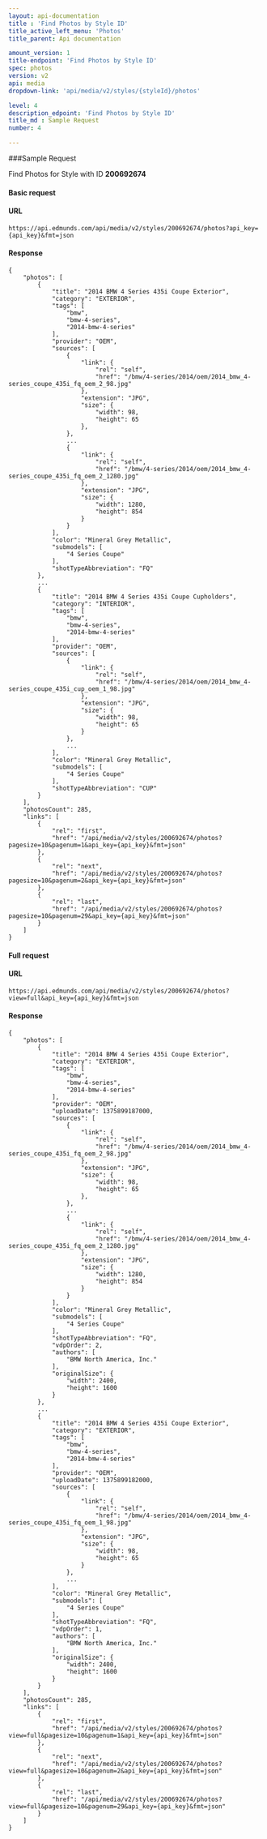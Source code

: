 ```yaml
---
layout: api-documentation
title : 'Find Photos by Style ID'
title_active_left_menu: 'Photos'
title_parent: Api documentation

amount_version: 1
title-endpoint: 'Find Photos by Style ID'
spec: photos
version: v2
api: media
dropdown-link: 'api/media/v2/styles/{styleId}/photos'

level: 4
description_edpoint: 'Find Photos by Style ID'
title_md : Sample Request
number: 4

---
```



###Sample Request

Find Photos for Style with ID **200692674**

#### Basic request

#### URL

    https://api.edmunds.com/api/media/v2/styles/200692674/photos?api_key={api_key}&fmt=json

#### Response

    {
        "photos": [
            {
                "title": "2014 BMW 4 Series 435i Coupe Exterior",
                "category": "EXTERIOR",
                "tags": [
                    "bmw",
                    "bmw-4-series",
                    "2014-bmw-4-series"
                ],
                "provider": "OEM",
                "sources": [
                    {
                        "link": {
                            "rel": "self",
                            "href": "/bmw/4-series/2014/oem/2014_bmw_4-series_coupe_435i_fq_oem_2_98.jpg"
                        },
                        "extension": "JPG",
                        "size": {
                            "width": 98,
                            "height": 65
                        },
                    },
                    ...
                    {
                        "link": {
                            "rel": "self",
                            "href": "/bmw/4-series/2014/oem/2014_bmw_4-series_coupe_435i_fq_oem_2_1280.jpg"
                        },
                        "extension": "JPG",
                        "size": {
                            "width": 1280,
                            "height": 854
                        }
                    }
                ],
                "color": "Mineral Grey Metallic",
                "submodels": [
                    "4 Series Coupe"
                ],
                "shotTypeAbbreviation": "FQ"
            },
            ...
            {
                "title": "2014 BMW 4 Series 435i Coupe Cupholders",
                "category": "INTERIOR",
                "tags": [
                    "bmw",
                    "bmw-4-series",
                    "2014-bmw-4-series"
                ],
                "provider": "OEM",
                "sources": [
                    {
                        "link": {
                            "rel": "self",
                            "href": "/bmw/4-series/2014/oem/2014_bmw_4-series_coupe_435i_cup_oem_1_98.jpg"
                        },
                        "extension": "JPG",
                        "size": {
                            "width": 98,
                            "height": 65
                        }
                    },
                    ...
                ],
                "color": "Mineral Grey Metallic",
                "submodels": [
                    "4 Series Coupe"
                ],
                "shotTypeAbbreviation": "CUP"
            }
        ],
        "photosCount": 285,
        "links": [
            {
                "rel": "first",
                "href": "/api/media/v2/styles/200692674/photos?pagesize=10&pagenum=1&api_key={api_key}&fmt=json"
            },
            {
                "rel": "next",
                "href": "/api/media/v2/styles/200692674/photos?pagesize=10&pagenum=2&api_key={api_key}&fmt=json"
            },
            {
                "rel": "last",
                "href": "/api/media/v2/styles/200692674/photos?pagesize=10&pagenum=29&api_key={api_key}&fmt=json"
            }
        ]
    }


#### Full request

#### URL

    https://api.edmunds.com/api/media/v2/styles/200692674/photos?view=full&api_key={api_key}&fmt=json

#### Response

    {
        "photos": [
            {
                "title": "2014 BMW 4 Series 435i Coupe Exterior",
                "category": "EXTERIOR",
                "tags": [
                    "bmw",
                    "bmw-4-series",
                    "2014-bmw-4-series"
                ],
                "provider": "OEM",
                "uploadDate": 1375899187000,
                "sources": [
                    {
                        "link": {
                            "rel": "self",
                            "href": "/bmw/4-series/2014/oem/2014_bmw_4-series_coupe_435i_fq_oem_2_98.jpg"
                        },
                        "extension": "JPG",
                        "size": {
                            "width": 98,
                            "height": 65
                        },
                    },
                    ...
                    {
                        "link": {
                            "rel": "self",
                            "href": "/bmw/4-series/2014/oem/2014_bmw_4-series_coupe_435i_fq_oem_2_1280.jpg"
                        },
                        "extension": "JPG",
                        "size": {
                            "width": 1280,
                            "height": 854
                        }
                    }
                ],
                "color": "Mineral Grey Metallic",
                "submodels": [
                    "4 Series Coupe"
                ],
                "shotTypeAbbreviation": "FQ",
                "vdpOrder": 2,
                "authors": [
                    "BMW North America, Inc."
                ],
                "originalSize": {
                    "width": 2400,
                    "height": 1600
                }
            },
            ...
            {
                "title": "2014 BMW 4 Series 435i Coupe Exterior",
                "category": "EXTERIOR",
                "tags": [
                    "bmw",
                    "bmw-4-series",
                    "2014-bmw-4-series"
                ],
                "provider": "OEM",
                "uploadDate": 1375899182000,
                "sources": [
                    {
                        "link": {
                            "rel": "self",
                            "href": "/bmw/4-series/2014/oem/2014_bmw_4-series_coupe_435i_fq_oem_1_98.jpg"
                        },
                        "extension": "JPG",
                        "size": {
                            "width": 98,
                            "height": 65
                        }
                    },
                    ...
                ],
                "color": "Mineral Grey Metallic",
                "submodels": [
                    "4 Series Coupe"
                ],
                "shotTypeAbbreviation": "FQ",
                "vdpOrder": 1,
                "authors": [
                    "BMW North America, Inc."
                ],
                "originalSize": {
                    "width": 2400,
                    "height": 1600
                }
            }
        ],
        "photosCount": 285,
        "links": [
            {
                "rel": "first",
                "href": "/api/media/v2/styles/200692674/photos?view=full&pagesize=10&pagenum=1&api_key={api_key}&fmt=json"
            },
            {
                "rel": "next",
                "href": "/api/media/v2/styles/200692674/photos?view=full&pagesize=10&pagenum=2&api_key={api_key}&fmt=json"
            },
            {
                "rel": "last",
                "href": "/api/media/v2/styles/200692674/photos?view=full&pagesize=10&pagenum=29&api_key={api_key}&fmt=json"
            }
        ]
    }

